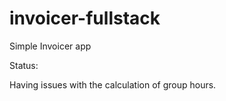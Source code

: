 invoicer-fullstack
==================

Simple Invoicer app


Status:

Having issues with the calculation of group hours.
